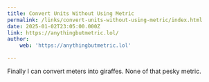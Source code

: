 ```yaml
---
title: Convert Units Without Using Metric
permalink: /links/convert-units-without-using-metric/index.html
date: 2025-01-02T23:05:00.000Z
link: https://anythingbutmetric.lol/
author:
    web: 'https://anythingbutmetric.lol'

---
```


Finally I can convert meters into giraffes. None of that pesky metric.